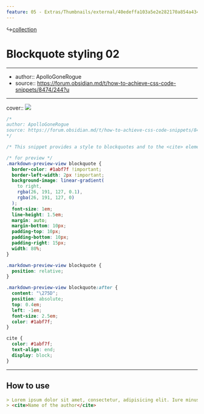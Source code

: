 ```yaml
---
feature: 05 - Extras/Thumbnails/external/40edeffa103a5e2e282170a854a43467.png
---
```

↪[collection](collection.md)

# Blockquote styling 02

---

- author:: ApolloGoneRogue
- source:: https://forum.obsidian.md/t/how-to-achieve-css-code-snippets/8474/244?u

---

cover:: ![](https://i.imgur.com/KuFyzsu.png)

```css
/*
author: ApolloGoneRogue
source: https://forum.obsidian.md/t/how-to-achieve-css-code-snippets/8474/244?u
*/

/* This snippet provides a style to blockquotes and to the <cite> element. */

/* for preview */
.markdown-preview-view blockquote {
  border-color: #1abf7f !important;
  border-left-width: 2px !important;
  background-image: linear-gradient(
    to right,
    rgba(26, 191, 127, 0.1),
    rgba(26, 191, 127, 0)
  );
  font-size: 1em;
  line-height: 1.5em;
  margin: auto;
  margin-bottom: 10px;
  padding-top: 10px;
  padding-bottom: 10px;
  padding-right: 15px;
  width: 80%;
}

.markdown-preview-view blockquote {
  position: relative;
}

.markdown-preview-view blockquote:after {
  content: "\275D";
  position: absolute;
  top: 0.4em;
  left: -1em;
  font-size: 2.5em;
  color: #1abf7f;
}

cite {
  color: #1abf7f;
  text-align: end;
  display: block;
}
```

---

## How to use

```md
> Lorem ipsum dolor sit amet, consectetur, adipisicing elit. Iure minus voluptates illum aspernatur officia vel officiis, et quis qui. Enim omnis officia sunt consectetur obcaecati repudiandae! Numquam, voluptas at, ab officiis recusandae, dolorum inventore quod iste cumque explicabo dicta quidem accusantium velit odit deleniti, ipsum commodi?
> <cite>Name of the author</cite>
```
